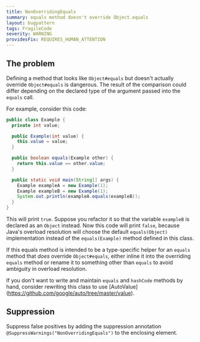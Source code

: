 ```yaml
---
title: NonOverridingEquals
summary: equals method doesn't override Object.equals
layout: bugpattern
tags: FragileCode
severity: WARNING
providesFix: REQUIRES_HUMAN_ATTENTION
---
```


<!--
*** AUTO-GENERATED, DO NOT MODIFY ***
To make changes, edit the @BugPattern annotation or the explanation in docs/bugpattern.
-->

## The problem
Defining a method that looks like `Object#equals` but doesn't actually override
`Object#equals` is dangerous.  The result of the comparison could differ
depending on the declared type of the argument passed into the `equals` call.

For example, consider this code:

```java
public class Example {
  private int value;

  public Example(int value) {
    this.value = value;
  }

  public boolean equals(Example other) {
    return this.value == other.value;
  }

  public static void main(String[] args) {
    Example exampleA = new Example(1);
    Example exampleB = new Example(1);
    System.out.println(exampleA.equals(exampleB));
  }
}
```

This will print `true`.  Suppose you refactor it so that the variable
`exampleB` is declared as an `Object` instead.  Now this code will print 
`false`, because Java's overload resolution will choose the default 
`equals(Object)` implementation instead of the `equals(Example)` method defined 
in this class.

If this equals method is intended to be a type-specific helper for an `equals` 
method that *does* override `Object#equals`, either inline it into the 
overriding `equals` method or rename it to something other than `equals` to 
avoid ambiguity in overload resolution.

If you don't want to write and maintain `equals` and `hashCode` methods 
by hand, consider rewriting this class to use [AutoValue]
(https://github.com/google/auto/tree/master/value).

## Suppression
Suppress false positives by adding the suppression annotation `@SuppressWarnings("NonOverridingEquals")` to the enclosing element.
